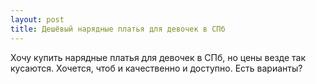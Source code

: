 ```yaml
---
layout: post 
title: Дешёвый нарядные платья для девочек в СПб 
--- 
```

Хочу купить нарядные платья для девочек в СПб, но цены везде так кусаются. Хочется, чтоб и качественно и доступно. Есть варианты?